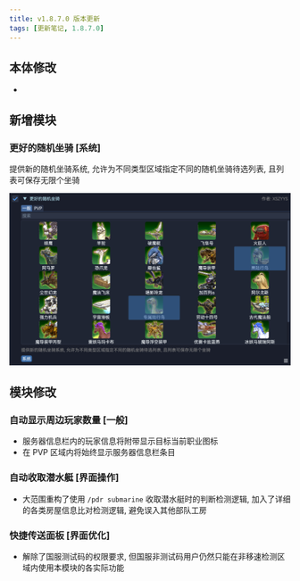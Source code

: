 ```yaml
---
title: v1.8.7.0 版本更新
tags: [更新笔记, 1.8.7.0]
---
```


## 本体修改

- 

## 新增模块

### 更好的随机坐骑 [系统]

提供新的随机坐骑系统, 允许为不同类型区域指定不同的随机坐骑待选列表, 且列表可保存无限个坐骑

![BetterMountRoulette](/assets/Changelog/1.8.7.0/BetterMountRoulette.png)

## 模块修改

### 自动显示周边玩家数量 [一般]

- 服务器信息栏内的玩家信息将附带显示目标当前职业图标
- 在 PVP 区域内将始终显示服务器信息栏条目

### 自动收取潜水艇 [界面操作]

- 大范围重构了使用 `/pdr submarine` 收取潜水艇时的判断检测逻辑, 加入了详细的各类房屋信息比对检测逻辑, 避免误入其他部队工房

### 快捷传送面板 [界面优化]

- 解除了国服测试码的权限要求, 但国服非测试码用户仍然只能在非移速检测区域内使用本模块的各实际功能